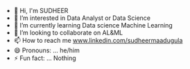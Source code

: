 - 👋 Hi, I'm SUDHEER
- 👀 I’m interested in Data Analyst or Data Science
- 🌱 I’m currently learning Data science Machine Learning
- 💞️ I’m looking to collaborate on AL&ML
- 📫 How to reach me www.linkedin.com/sudheermaadugula
- 😄 Pronouns: ... he/him
- ⚡ Fun fact: ... Nothing

<!---
Sudheerm18/Sudheerm18 is a ✨ special ✨ repository because its `README.md` (this file) appears on your GitHub profile.
You can click the Preview link to take a look at your changes.
--->
